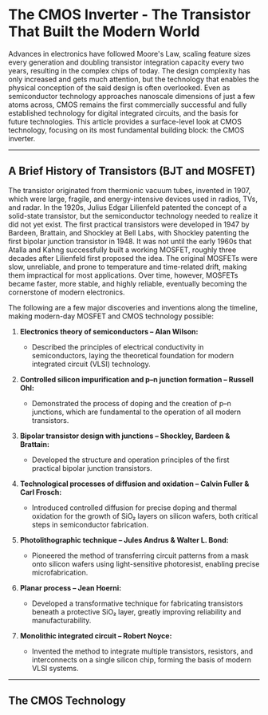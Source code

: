 # The CMOS Inverter - The Transistor That Built the Modern World

Advances in electronics have followed Moore's Law, scaling feature sizes every generation and doubling transistor integration capacity every two years, resulting in the complex chips of today. The design complexity has only increased and gets much attention, but the technology that enables the physical conception of the said design is often overlooked. Even as semiconductor technology approaches nanoscale dimensions of just a few atoms across, CMOS remains the first commercially successful and fully established technology for digital integrated circuits, and the basis for future technologies. This article provides a surface-level look at CMOS technology, focusing on its most fundamental building block: the CMOS inverter.

---

## A Brief History of Transistors (BJT and MOSFET)

The transistor originated from thermionic vacuum tubes, invented in 1907, which were large, fragile, and energy-intensive devices used in radios, TVs, and radar. In the 1920s, Julius Edgar Lilienfeld patented the concept of a solid-state transistor, but the semiconductor technology needed to realize it did not yet exist. The first practical transistors were developed in 1947 by Bardeen, Brattain, and Shockley at Bell Labs, with Shockley patenting the first bipolar junction transistor in 1948. It was not until the early 1960s that Atalla and Kahng successfully built a working MOSFET, roughly three decades after Lilienfeld first proposed the idea. The original MOSFETs were slow, unreliable, and prone to temperature and time-related drift, making them impractical for most applications. Over time, however, MOSFETs became faster, more stable, and highly reliable, eventually becoming the cornerstone of modern electronics.

The following are a few major discoveries and inventions along the timeline, making modern-day MOSFET and CMOS technology possible: 

1. **Electronics theory of semiconductors – Alan Wilson:**

   * Described the principles of electrical conductivity in semiconductors, laying the theoretical foundation for modern integrated circuit (VLSI) technology.

2. **Controlled silicon impurification and p–n junction formation – Russell Ohl:**

   * Demonstrated the process of doping and the creation of p–n junctions, which are fundamental to the operation of all modern transistors.

3. **Bipolar transistor design with junctions – Shockley, Bardeen & Brattain:**

   * Developed the structure and operation principles of the first practical bipolar junction transistors.

4. **Technological processes of diffusion and oxidation – Calvin Fuller & Carl Frosch:**

   * Introduced controlled diffusion for precise doping and thermal oxidation for the growth of SiO₂ layers on silicon wafers, both critical steps in semiconductor fabrication.

5. **Photolithographic technique – Jules Andrus & Walter L. Bond:**

   * Pioneered the method of transferring circuit patterns from a mask onto silicon wafers using light-sensitive photoresist, enabling precise microfabrication.

6. **Planar process – Jean Hoerni:**

   * Developed a transformative technique for fabricating transistors beneath a protective SiO₂ layer, greatly improving reliability and manufacturability.

7. **Monolithic integrated circuit – Robert Noyce:**

   * Invented the method to integrate multiple transistors, resistors, and interconnects on a single silicon chip, forming the basis of modern VLSI systems.

---

## The CMOS Technology

